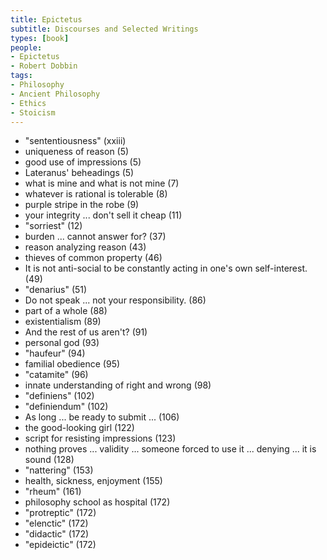 ```yaml
---
title: Epictetus
subtitle: Discourses and Selected Writings
types: [book]
people:
- Epictetus
- Robert Dobbin
tags:
- Philosophy
- Ancient Philosophy
- Ethics
- Stoicism
---
```


- "sententiousness" (xxiii)
- uniqueness of reason (5)
- good use of impressions (5)
- Lateranus' beheadings (5)
- what is mine and what is not mine (7)
- whatever is rational is tolerable (8)
- purple stripe in the robe (9)
- your integrity ... don't sell it cheap (11)
- "sorriest" (12)
- burden ... cannot answer for? (37)
- reason analyzing reason (43)
- thieves of common property (46)
- It is not anti-social to be constantly acting in one's own self-interest. (49)
- "denarius" (51)
- Do not speak ... not your responsibility. (86)
- part of a whole (88)
- existentialism (89)
- And the rest of us aren't? (91)
- personal god (93)
- "haufeur" (94)
- familial obedience (95)
- "catamite" (96)
- innate understanding of right and wrong (98)
- "definiens" (102)
- "definiendum" (102)
- As long ... be ready to submit ... (106)
- the good-looking girl (122)
- script for resisting impressions (123)
- nothing proves ... validity ... someone forced to use it ... denying ... it is sound (128)
- "nattering" (153)
- health, sickness, enjoyment (155)
- "rheum" (161)
- philosophy school as hospital (172)
- "protreptic" (172)
- "elenctic" (172)
- "didactic" (172)
- "epideictic" (172)
